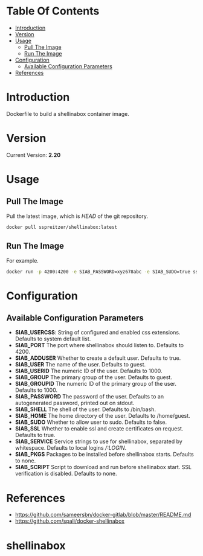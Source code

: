 # Table Of Contents

 - [Introduction](#introduction)
 - [Version](#version)
 - [Usage](#usage)
     - [Pull The Image](#pull-the-image)
     - [Run The Image](#run-the-image)
 - [Configuration](#configuration)
     - [Available Configuration Parameters](#available-configuration-parameters) 
 - [References](#references)

# Introduction

Dockerfile to build a shellinabox container image.

# Version

Current Version: **2.20**

# Usage

## Pull The Image

Pull the latest image, which is *HEAD* of the git repository.

```bash
docker pull sspreitzer/shellinabox:latest
```

## Run The Image

For example.

```bash
docker run -p 4200:4200 -e SIAB_PASSWORD=xyz678abc -e SIAB_SUDO=true sspreitzer/shellinabox:latest
```

# Configuration

## Available Configuration Parameters

 - **SIAB_USERCSS**: String of configured and enabled css extensions. Defaults to system default list.
 - **SIAB_PORT** The port where shellinabox should listen to. Defaults to 4200.
 - **SIAB_ADDUSER** Whether to create a default user. Defaults to true.
 - **SIAB_USER** The name of the user. Defaults to guest.
 - **SIAB_USERID** The numeric ID of the user. Defaults to 1000.
 - **SIAB_GROUP** The primary group of the user. Defaults to guest.
 - **SIAB_GROUPID** The numeric ID of the primary group of the user. Defaults to 1000.
 - **SIAB_PASSWORD** The password of the user. Defaults to an autogenerated password, printed out on stdout.
 - **SIAB_SHELL** The shell of the user. Defaults to /bin/bash.
 - **SIAB_HOME** The home directory of the user. Defaults to /home/guest.
 - **SIAB_SUDO** Whether to allow user to sudo. Defaults to false.
 - **SIAB_SSL** Whether to enable ssl and create certificates on request. Defaults to true.
 - **SIAB_SERVICE** Service strings to use for shellinabox, separated by whitespace. Defaults to local logins */:LOGIN*.
 - **SIAB_PKGS** Packages to be installed before shellinabox starts. Defaults to none.
 - **SIAB_SCRIPT** Script to download and run before shellinabox start. SSL verification is disabled. Defaults to none.

# References

 * https://github.com/sameersbn/docker-gitlab/blob/master/README.md
 * https://github.com/spali/docker-shellinabox

# shellinabox
